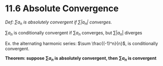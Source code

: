 # 11.6 Absolute Convergence
*Def: $\sum a_n$ is absolutely convergent if $\sum |a_n|$ converges.*

$\sum a_n$ is conditionally convergent if $\sum a_n$ converges, but $\sum |a_n|$ diverges

Ex. the alternating harmonic series: $\sum \frac{(-1)^n}{n}$, is conditionally convergent.

**Theorem: suppose $\sum a_n$ is absolutely convergent, then $\sum a_n$ is convergent**